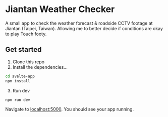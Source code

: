 # Jiantan Weather Checker
A small app to check the weather forecast & roadside CCTV footage at Jiantan (Taipei, Taiwan). Allowing me to better decide if conditions are okay to play Touch footy.
## Get started
1. Clone this repo
2. Install the dependencies...
  ```bash
  cd svelte-app
  npm install
  ```
3. Run dev
  ```bash
  npm run dev
  ```

Navigate to [localhost:5000](http://localhost:5000). You should see your app running.

